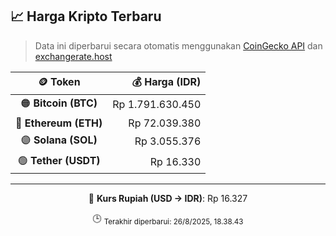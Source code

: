 

<!-- HARGA_KRIPTO -->
## 📈 Harga Kripto Terbaru

> Data ini diperbarui secara otomatis menggunakan [CoinGecko API](https://www.coingecko.com/) dan [exchangerate.host](https://exchangerate.host/)

<div align="center">

| 🪙 Token | 💰 Harga (IDR) |
|:------:|---------------:|
| 🟠 **Bitcoin (BTC)**   | Rp 1.791.630.450 |
| 🔵 **Ethereum (ETH)**  | Rp 72.039.380 |
| 🟣 **Solana (SOL)**    | Rp 3.055.376 |
| 🟢 **Tether (USDT)**   | Rp 16.330 |

---

💱 **Kurs Rupiah (USD → IDR)**: Rp 16.327

🕒 <sub>Terakhir diperbarui: 26/8/2025, 18.38.43</sub>

</div>
<!-- /HARGA_KRIPTO -->